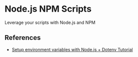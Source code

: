 # Node.js NPM Scripts

Leverage your scripts with Node.js and NPM

## References

- [Setup environment variables with Node.js + Dotenv Tutorial](https://www.youtube.com/watch?v=zDup0I2VGmk)
